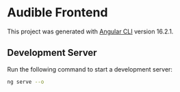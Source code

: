 # Audible Frontend

This project was generated with [Angular CLI](https://github.com/angular/angular-cli) version 16.2.1.

## Development Server

Run the following command to start a development server:

```bash
ng serve --o
```
